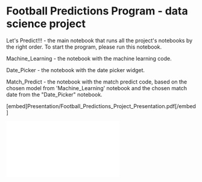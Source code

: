 # Football Predictions Program - data science project

Let's Predict!!! - the main notebook that runs all the project's notebooks by the right order.
                   To start the program, please run this notebook.

Machine_Learning - the notebook with the machine learning code.

Date_Picker - the notebook with the date picker widget.

Match_Predict - the notebook with the match predict code, based on the chosen model from 'Machine_Learning' notebook and the chosen match date from the "Date_Picker" notebook.



[embed]Presentation/Football_Predictions_Project_Presentation.pdf[/embed]

<embed src="/Presentation/Football_Predictions_Project_Presentation.pdf" type="application/pdf">

<object data="/Presentation/Football_Predictions_Project_Presentation.pdf" type="application/pdf" width="100%">
</object>

